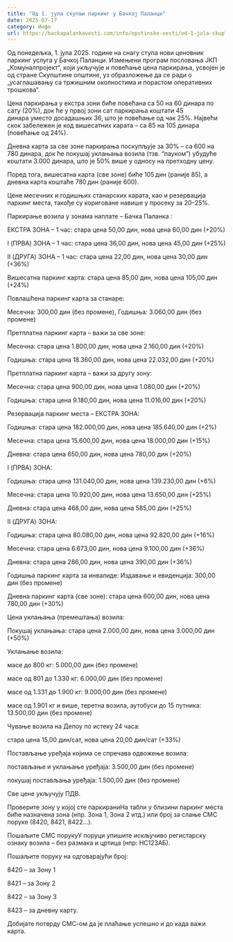 ```yaml
---
title: "Од 1. јула скупљи паркинг у Бачкој Паланци"
date: 2025-07-17
category: Инфо
url: https://backapalankavesti.com/info/opstinske-vesti/od-1-jula-skuplji-parking-u-backoj-palanci/
---
```


Од понедељка, 1. јула 2025. године на снагу ступа нови ценовник паркинг услуга у Бачкој Паланци. Измењени програм пословања ЈКП „Комуналпројект“, који укључује и повећање цена паркирања, усвојен је од стране Скупштине општине, уз образложење да се ради о „усаглашавању са тржишним околностима и порастом оперативних трошкова“.

Цена паркирања у екстра зони биће повећана са 50 на 60 динара по сату (20%), док ће у првој зони сат паркирања коштати 45 динара уместо досадашњих 36, што је повећање од чак 25%. Највећи скок забележен је код вишесатних карата – са 85 на 105 динара (повећање од 24%).

Дневна карта за све зоне паркирања поскупљује за 30% – са 600 на 780 динара, док ће покушај уклањања возила (тзв. “пауком”) убудуће коштати 3.000 динара, што је 50% више у односу на претходну цену.

Поред тога, вишесатна карта (све зоне) биће 105 дин (раније 85), а дневна карта коштаће 780 дин (раније 600).

Цене месечних и годишњих станарских карата, као и резервација паркинг места, такође су кориговане навише у просеку за 20–25%.

Паркирање возила у зонама наплате – Бачка Паланка :

ЕКСТРА ЗОНА – 1 час: стара цена 50,00 дин, нова цена 60,00 дин (+20%)

I (ПРВА) ЗОНА – 1 час: стара цена 36,00 дин, нова цена 45,00 дин (+25%)

II (ДРУГА) ЗОНА – 1 час: стара цена 22,00 дин, нова цена 30,00 дин (+36%)

Вишесатна паркинг карта: стара цена 85,00 дин, нова цена 105,00 дин (+24%)

Повлашћена паркинг карта за станаре:

Месечна: 300,00 дин (без промене), Годишња: 3.060,00 дин (без промене)

Претплатна паркинг карта – важи за све зоне:

Месечна: стара цена 1.800,00 дин, нова цена 2.160,00 дин (+20%)

Годишња: стара цена 18.360,00 дин, нова цена 22.032,00 дин (+20%)

Претплатна паркинг карта – важи за другу зону:

Месечна: стара цена 900,00 дин, нова цена 1.080,00 дин (+20%)

Годишња: стара цена 9.180,00 дин, нова цена 11.016,00 дин (+20%)

Резервација паркинг места – ЕКСТРА ЗОНА:

Годишња: стара цена 182.000,00 дин, нова цена 185.640,00 дин (+2%)

Месечна: стара цена 15.600,00 дин, нова цена 18.000,00 дин (+15%)

Дневна: стара цена 650,00 дин, нова цена 780,00 дин (+20%)

I (ПРВА) ЗОНА:

Годишња: стара цена 131.040,00 дин, нова цена 139.230,00 дин (+6%)

Месечна: стара цена 10.920,00 дин, нова цена 13.650,00 дин (+25%)

Дневна: стара цена 468,00 дин, нова цена 585,00 дин (+25%)

II (ДРУГА) ЗОНА:

Годишња: стара цена 80.080,00 дин, нова цена 92.820,00 дин (+16%)

Месечна: стара цена 6.673,00 дин, нова цена 9.100,00 дин (+36%)

Дневна: стара цена 286,00 дин, нова цена 390,00 дин (+36%)

Годишња паркинг карта за инвалиде: Издавање и евиденција: 300,00 дин (без промене)

Дневна паркинг карта (све зоне): стара цена 600,00 дин, нова цена 780,00 дин (+30%)

Цена уклањања (премештања) возила:

Покушај уклањања: стара цена 2.000,00 дин, нова цена 3.000,00 дин (+50%)

Уклањање возила:

масе до 800 кг: 5.000,00 дин (без промене)

масе од 801 до 1.330 кг: 6.000,00 дин (без промене)

масе од 1.331 до 1.900 кг: 9.000,00 дин (без промене)

масе од 1.901 кг и више, теретна возила, аутобуси до 15 путника: 13.500,00 дин (без промене)

Чување возила на Депоу по истеку 24 часа:

стара цена 15,00 дин/сат, нова цена 20,00 дин/сат (+33%)

Постављање уређаја којима се спречава одвожење возила:

постављање и уклањање уређаја: 3.500,00 дин (без промене)

покушај постављања уређаја: 1.500,00 дин (без промене)

Све цене укључују ПДВ.

Проверите зону у којој сте паркираниНа табли у близини паркинг места биће назначена зона (нпр. Зона 1, Зона 2 итд.) или број за слање СМС поруке (8420, 8421, 8422…).

Пошаљите СМС порукуУ поруци упишите искључиво регистарску ознаку возила – без размака и цртица (нпр: НС123АБ).

Пошаљите поруку на одговарајући број:

8420 – за Зону 1

8421 – за Зону 2

8422 – за Зону 3

8423 – за дневну карту.

Добијате потврду СМС-ом да је плаћање успешно и до када важи карта.
